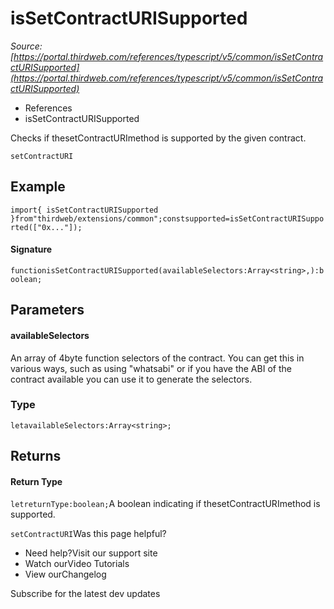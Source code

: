 # isSetContractURISupported

*Source: [https://portal.thirdweb.com/references/typescript/v5/common/isSetContractURISupported](https://portal.thirdweb.com/references/typescript/v5/common/isSetContractURISupported)*

* References
* isSetContractURISupported

Checks if thesetContractURImethod is supported by the given contract.

`setContractURI`
## Example

`import{ isSetContractURISupported }from"thirdweb/extensions/common";constsupported=isSetContractURISupported(["0x..."]);`
#### Signature

`functionisSetContractURISupported(availableSelectors:Array<string>,):boolean;`
## Parameters

#### availableSelectors

An array of 4byte function selectors of the contract. You can get this in various ways, such as using "whatsabi" or if you have the ABI of the contract available you can use it to generate the selectors.

### Type

`letavailableSelectors:Array<string>;`
## Returns

#### Return Type

`letreturnType:boolean;`A boolean indicating if thesetContractURImethod is supported.

`setContractURI`Was this page helpful?

* Need help?Visit our support site
* Watch ourVideo Tutorials
* View ourChangelog

Subscribe for the latest dev updates

